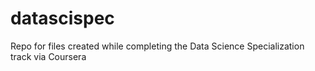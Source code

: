 datascispec
===========
Repo for files created while completing the Data Science Specialization track via Coursera

